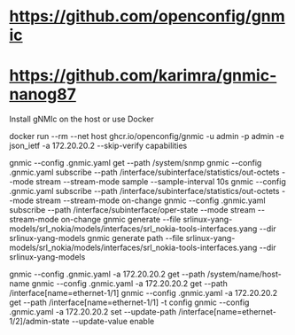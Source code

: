 

# https://github.com/openconfig/gnmic
# https://github.com/karimra/gnmic-nanog87

Install gNMIc on the host or use Docker

docker run --rm --net host ghcr.io/openconfig/gnmic -u admin -p admin -e json_ietf -a 172.20.20.2 --skip-verify capabilities

gnmic --config .gnmic.yaml get --path /system/snmp
gnmic --config .gnmic.yaml subscribe --path /interface/subinterface/statistics/out-octets --mode stream --stream-mode sample --sample-interval 10s
gnmic --config .gnmic.yaml subscribe --path /interface/subinterface/statistics/out-octets --mode stream --stream-mode on-change
gnmic --config .gnmic.yaml subscribe --path /interface/subinterface/oper-state --mode stream --stream-mode on-change
gnmic generate --file  srlinux-yang-models/srl_nokia/models/interfaces/srl_nokia-tools-interfaces.yang --dir srlinux-yang-models
gnmic generate path --file  srlinux-yang-models/srl_nokia/models/interfaces/srl_nokia-tools-interfaces.yang --dir srlinux-yang-models



gnmic --config .gnmic.yaml -a 172.20.20.2 get --path /system/name/host-name
gnmic --config .gnmic.yaml -a 172.20.20.2 get --path /interface[name=ethernet-1/1]
gnmic --config .gnmic.yaml -a 172.20.20.2 get --path /interface[name=ethernet-1/1] -t config
gnmic --config .gnmic.yaml -a 172.20.20.2 set --update-path /interface[name=ethernet-1/2]/admin-state --update-value enable

